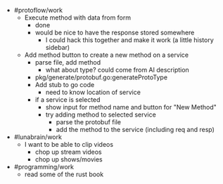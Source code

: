 - #protoflow/work
	- Execute method with data from form
		- done
		- would be nice to have the response stored somewhere
			- I could hack this together and make it work (a little history sidebar)
	- Add method button to create a new method on a service
		- parse file, add method
			- what about type? could come from AI description
		- pkg/generate/protobuf.go:generateProtoType
		- Add stub to go code
			- need to know location of service
		- if a service is selected
			- show input for method name and button for "New Method"
			- try adding method to selected service
				- parse the protobuf file
				- add the method to the service (including req and resp)
- #lunabrain/work
	- I want to be able to clip videos
		- chop up stream videos
		- chop up shows/movies
- #programming/work
	- read some of the rust book
